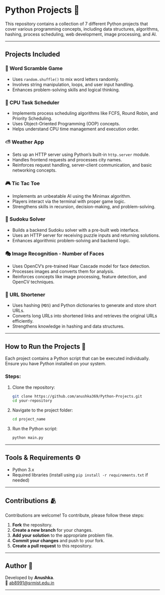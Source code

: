 # Python Projects 🐍

This repository contains a collection of 7 different Python projects that cover various programming concepts, including data structures, algorithms, hashing, process scheduling, web development, image processing, and AI.

---

## Projects Included

### 🤖 Word Scramble Game 
- Uses `random.shuffle()` to mix word letters randomly.
- Involves string manipulation, loops, and user input handling.
- Enhances problem-solving skills and logical thinking.

### 💾 CPU Task Scheduler
- Implements process scheduling algorithms like FCFS, Round Robin, and Priority Scheduling.
- Uses Object-Oriented Programming (OOP) concepts.
- Helps understand CPU time management and execution order.

### ⛅ Weather App
- Sets up an HTTP server using Python’s built-in `http.server` module.
- Handles frontend requests and processes city names.
- Reinforces request handling, server-client communication, and basic networking concepts.

### 🎮 Tic Tac Toe
- Implements an unbeatable AI using the Minimax algorithm.
- Players interact via the terminal with proper game logic.
- Strengthens skills in recursion, decision-making, and problem-solving.

### 🧩 Sudoku Solver
- Builds a backend Sudoku solver with a pre-built web interface.
- Uses an HTTP server for receiving puzzle inputs and returning solutions.
- Enhances algorithmic problem-solving and backend logic.

### 🎭 Image Recognition - Number of Faces
- Uses OpenCV’s pre-trained Haar Cascade model for face detection.
- Processes images and converts them for analysis.
- Reinforces concepts like image processing, feature detection, and OpenCV techniques.

### 🔗 URL Shortener
- Uses hashing (`MD5`) and Python dictionaries to generate and store short URLs.
- Converts long URLs into shortened links and retrieves the original URLs efficiently.
- Strengthens knowledge in hashing and data structures.

---

## How to Run the Projects 🎯

Each project contains a Python script that can be executed individually. Ensure you have Python installed on your system.

### Steps:

1. Clone the repository:
   ```sh
   git clone https://github.com/anushka369/Python-Projects.git
   cd your-repository
   ```
   
2. Navigate to the project folder:
   ```sh
   cd project_name
   ```
   
3. Run the Python script:
   ```sh
   python main.py
   ```

---

## Tools & Requirements ⚙
- Python 3.x
- Required libraries (install using `pip install -r requirements.txt` if needed)

---

## Contributions 🫂

Contributions are welcome! To contribute, please follow these steps:

1. **Fork** the repository.
2. **Create a new branch** for your changes.
3. **Add your solution** to the appropriate problem file.
4. **Commit your changes** and push to your fork.
5. **Create a pull request** to this repository.

---

## Author 📍

Developed by **Anushka**. <br>
📧 [ab8991@srmist.edu.in](mailto:ab8991@srmist.edu.in)

---

